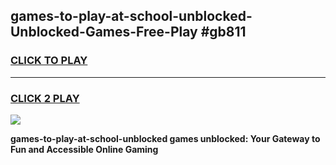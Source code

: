 
## games-to-play-at-school-unblocked-Unblocked-Games-Free-Play #gb811
<h3>
<a href="https://us.freeplayer.one?title=games-to-play-at-school-unblocked&ref=9M">CLICK TO PLAY</a></h3>
<hr>

<h3>
<a href="https://us.freeplayer.one?title=games-to-play-at-school-unblocked&ref=9M">CLICK 2 PLAY</a>
  
</h3>

<a href="https://us.freeplayer.one?title=games-to-play-at-school-unblocked&ref=9M"><img src="https://clearcache.store/games.png"></a>


**games-to-play-at-school-unblocked games unblocked: Your Gateway to Fun and Accessible Online Gaming**
